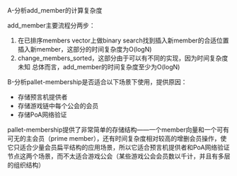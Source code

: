 A-分析add_member的计算复杂度

add_member主要流程分两步：
1. 在已排序members vector上做binary search找到插入新member的合适位置插入新member，这部分的时间复杂度为O(logN)
2. change_members_sorted，这部分由于可以有不同的实现，因为时间复杂度未知
总体而言，add_member的时间复杂度至少为O(logN)

B-分析pallet-membership是否适合以下场景下使用，提供原因：
* 存储预言机提供者
* 存储游戏链中每个公会的会员
* 存储PoA网络验证

pallet-membership提供了非常简单的存储结构——一个member向量和一个可有可无的主会员（prime member），还有时间复杂度相对较高的增删会员操作，使它只适合少量会员扁平结构的应用场景，所以它适合预言机提供者和PoA网络验证节点这两个场景，而不太适合游戏公会（某些游戏公会会员数以千计，并且有多层的组织结构）